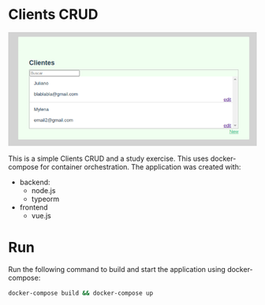 # Clients CRUD
![application running](img/screen.png "Application running")

This is a simple Clients CRUD and a study exercise. This uses docker-compose for container orchestration. The application was created with:
* backend:
    - node.js
    - typeorm
* frontend
    - vue.js

# Run
Run the following command to build and start the application using docker-compose:
```bash
docker-compose build && docker-compose up
```